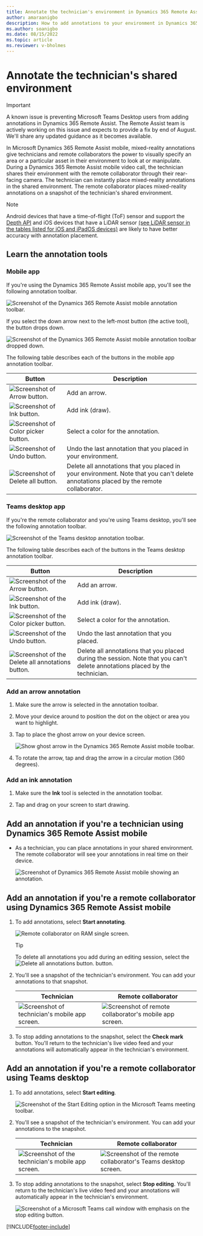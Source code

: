 ```yaml
---
title: Annotate the technician's environment in Dynamics 365 Remote Assist mobile
author: amaraanigbo
description: How to add annotations to your environment in Dynamics 365 Remote Assist mobile 
ms.author: soanigbo
ms.date: 08/15/2022
ms.topic: article
ms.reviewer: v-bholmes
---
```


# Annotate the technician's shared environment

> [!IMPORTANT]
> A known issue is preventing Microsoft Teams Desktop users from adding annotations in Dynamics 365 Remote Assist. The Remote Assist team is actively working on this issue and expects to provide a fix by end of August. We'll share any updated guidance as it becomes available.

In Microsoft Dynamics 365 Remote Assist mobile, mixed-reality annotations give technicians and remote collaborators the power to visually specify an area or a particular asset in their environment to look at or manipulate. During a Dynamics 365 Remote Assist mobile video call, the technician shares their environment with the remote collaborator through their rear-facing camera. The technician can instantly place mixed-reality annotations in the shared environment. The remote collaborator  places mixed-reality annotations on a snapshot of the technician's shared environment. 

> [!NOTE]
> Android devices that have a time-of-flight (ToF) sensor and support the [Depth API](https://developers.google.com/ar/discover/supported-devices) and iOS devices that have a LiDAR sensor [(see LiDAR sensor in the tables listed for iOS and iPadOS devices)](https://en.wikipedia.org/wiki/List_of_iOS_and_iPadOS_devices) are likely to have better accuracy with annotation placement.

## Learn the annotation tools

### Mobile app

If you're using the Dynamics 365 Remote Assist mobile app, you'll see the following annotation toolbar.

![Screenshot of the Dynamics 365 Remote Assist mobile annotation toolbar.](./media/mobile-app-annotation-toolbar.jpg "Screenshot of the Dynamics 365 Remote Assist mobile annotation toolbar")

If you select the down arrow next to the left-most button (the active tool), the button drops down. 

![Screenshot of the Dynamics 365 Remote Assist mobile annotation toolbar dropped down.](./media/mobile-app-annotation-toolbar-dropped-down.jpg "Screenshot of the Dynamics 365 Remote Assist mobile annotation toolbar dropped down")

The following table describes each of the buttons in the mobile app annotation toolbar.

|Button|Description|
|--------|-----------------------------------------------|
|![Screenshot of Arrow button.](./media/arrow-button-mobile.jpg "Screenshot of the Arrow button")|Add an arrow.|
|![Screenshot of Ink button.](./media/active-tool-button.jpg "Screenshot of Ink button")|Add ink (draw).|
|![Screenshot of Color picker button.](./media/color-picker-button.jpg "Screenshot of Color picker button")|Select a color for the annotation.|
|![Screenshot of Undo button.](./media/undo-button.jpg "Screenshot of Undo button")|Undo the last annotation that you placed in your environment.|
|![Screenshot of Delete all button.](./media/delete-all-annotations-button.jpg "Screenshot of Delete all button")|Delete all annotations that you placed in your environment. Note that you can't delete annotations placed by the remote collaborator.|

### Teams desktop app

If you're the remote collaborator and you're using Teams desktop, you'll see the following annotation toolbar.

![Screenshot of the Teams desktop annotation toolbar.](./media/teams-desktop-annotation-toolbar.jpg "Screenshot of the Teams desktop annotation toolbar")

The following table describes each of the buttons in the Teams desktop annotation toolbar.

|Button|Description|
|--------|-----------------------------------------------|
|![Screenshot of the Arrow button.](./media/arrow-button.jpg "Screenshot of the Arrow button")|Add an arrow.|
|![Screenshot of the Ink button.](./media/ink-button.jpg "Screenshot of the Ink button")|Add ink (draw).|
|![Screenshot of the Color picker button.](./media/color-picker-button.jpg "Screenshot of the Color picker button")|Select a color for the annotation.|
|![Screenshot of the Undo button.](./media/undo-button.jpg "Screenshot of the Undo button")|Undo the last annotation that you placed.|
|![Screenshot of the Delete all annotations button.](./media/delete-all-annotations-button.jpg "Screenshot of Delete all annotations button")|Delete all annotations that you placed during the session. Note that you can't delete annotations placed by the technician.|

### Add an arrow annotation 

1. Make sure the arrow is selected in the annotation toolbar. 

2. Move your device around to position the dot on the object or area you want to highlight.

3. Tap to place the ghost arrow on your device screen.

    ![Show ghost arrow in the Dynamics 365 Remote Assist mobile toolbar.](./media/share-annotation-1.jpg "RAM Ghost Arrow")

4. To rotate the arrow, tap and drag the arrow in a circular motion (360 degrees).

### Add an ink annotation 

1. Make sure the **Ink** tool is selected in the annotation toolbar.
 
2. Tap and drag on your screen to start drawing. 

## Add an annotation if you're a technician using Dynamics 365 Remote Assist mobile

- As a technician, you can place annotations in your shared environment. The remote collaborator will see your annotations in real time on their device.

    ![Screenshot of Dynamics 365 Remote Assist mobile showing an annotation.](./media/technician-11.jpg)

## Add an annotation if you're a remote collaborator using Dynamics 365 Remote Assist mobile

1. To add annotations, select **Start annotating**.    

    ![Remote collaborator on RAM single screen.](./media/share-annotation-3.jpg "RAM Remote Collaborator")
    
    > [!TIP]
    > To delete all annotations you add during an editing session, select the 
    ![Delete all annotations button.](./media/delete-all-annotations-button.jpg "Delete all annotations button") button.

2. You'll see a snapshot of the technician's environment. You can add your annotations to that snapshot.

     |Technician|Remote collaborator|
     |------------------------------------------------|------------------------------------------------|
     |![Screenshot of technician's mobile app screen.](./media/technician-11.jpg)|![Screenshot of remote collaborator's mobile app screen.](./media/remote-collaborator-11.jpg)| 

3. To stop adding annotations to the snapshot, select the **Check mark** button. You'll return to the technician's live video feed and your annotations will automatically appear in the technician's environment.

## Add an annotation if you're a remote collaborator using Teams desktop

1. To add annotations, select **Start editing**.

    ![Screenshot of the Start Editing option in the Microsoft Teams meeting toolbar.](./media/teams_2.png)

2. You'll see a snapshot of the technician's environment. You can add your annotations to the snapshot.

    |Technician|Remote collaborator|
    |----------------------------------|--------------------------------------------------------------------|
    |![Screenshot of the technician's mobile app screen.](./media/technician-12.jpg)|![Screenshot of the remote collaborator's Teams desktop screen.](./media/remote-collaborator-desktop-12.jpg)|    

3. To stop adding annotations to the snapshot, select **Stop editing**. You'll return to the technician's live video feed and your annotations will automatically appear in the technician's environment.

    ![Screenshot of a Microsoft Teams call window with emphasis on the stop editing button.](./media/teams_4.png)


[!INCLUDE[footer-include](../../includes/footer-banner.md)]
